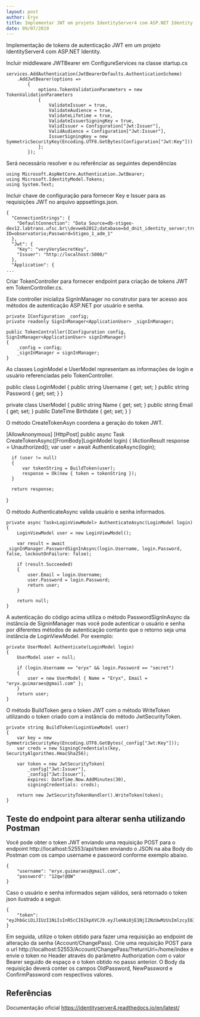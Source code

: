 ```yaml
---
layout: post
author: Eryx
title: Implementar JWT em projeto IdentityServer4 com ASP.NET Identity
date: 09/07/2019
---
```


Implementação de tokens de autenticação JWT em um projeto IdentityServer4 com ASP.NET Identity.

Incluir middleware JWTBearer em ConfigureServices na classe startup.cs

	services.AddAuthentication(JwtBearerDefaults.AuthenticationScheme)
		.AddJwtBearer(options =>
			{
				options.TokenValidationParameters = new TokenValidationParameters
				{
					ValidateIssuer = true,
					ValidateAudience = true,
					ValidateLifetime = true,
					ValidateIssuerSigningKey = true,
					ValidIssuer = Configuration["Jwt:Issuer"],
					ValidAudience = Configuration["Jwt:Issuer"],
					IssuerSigningKey = new SymmetricSecurityKey(Encoding.UTF8.GetBytes(Configuration["Jwt:Key"]))
				};
			});

Será necessário resolver e ou referênciar as seguintes dependências

	using Microsoft.AspNetCore.Authentication.JwtBearer;
	using Microsoft.IdentityModel.Tokens;
	using System.Text;


Incluir chave de configuração para fornecer Key e Issuer para as requisições JWT no arquivo appsettings.json.
	
	{
	  "ConnectionStrings": {
		"DefaultConnection": "Data Source=db-stigeo-dev12.labtrans.ufsc.br\\devweb2012;database=bd_dnit_identity_server;trusted_connection=no;User ID=observatorio;Password=Stigeo_1_adm_1"
	  },
	  "Jwt": {
		"Key": "veryVerySecretKey",
		"Issuer": "http://localhost:5000/"
	  },
	  "Application": {
	...

Criar TokenController para fornecer endpoint para criação de tokens JWT em TokenController.cs.

Este controller inicializa SignInManager<ApplicationUser> no construtor para ter acesso aos métodos de autenticação ASP.NET por usuário e senha.

	private IConfiguration _config;
	private readonly SignInManager<ApplicationUser> _signInManager;

	public TokenController(IConfiguration config, SignInManager<ApplicationUser> signInManager)
	{
		_config = config;
		_signInManager = signInManager;
	}

As classes LoginModel e UserModel representam as informações de login e usuário referenciadas pelo TokenController.

  public class LoginModel
  {
      public string Username { get; set; }
      public string Password { get; set; }
  }

  private class UserModel
  {
      public string Name { get; set; }
      public string Email { get; set; }
      public DateTime Birthdate { get; set; }
  }

O método CreateTokenAsyn coordena a geração do token JWT.
	
  [AllowAnonymous]
  [HttpPost]
  public async Task<IActionResult> CreateTokenAsync([FromBody]LoginModel login)
  {
      IActionResult response = Unauthorized();
      var user = await AuthenticateAsync(login);

      if (user != null)
      {
          var tokenString = BuildToken(user);
          response = Ok(new { token = tokenString });
      }

      return response;
  }

O método AuthenticateAsync valida usuário e senha informados.

	private async Task<LoginViewModel> AuthenticateAsync(LoginModel login)
	{
		LoginViewModel user = new LoginViewModel();

		var result = await _signInManager.PasswordSignInAsync(login.Username, login.Password, false, lockoutOnFailure: false);

		if (result.Succeeded)
		{
			user.Email = login.Username;
			user.Password = login.Password;
			return user;
		}

		return null;
	}

A autenticação do código acima utiliza o método PasswordSignInAsync da instância de SigninManager<ApplicationUser> mas você pode autenticar o usuário e senha por diferentes métodos de autenticação contanto que o retorno seja uma instância de LoginViewModel. Por exemplo:

	private UserModel Authenticate(LoginModel login)
	{
		UserModel user = null;

		if (login.Username == "eryx" && login.Password == "secret")
		{
			user = new UserModel { Name = "Eryx", Email = "eryx.guimaraes@gmail.com" };
		}
		return user;
	}

O método BuildToken gera o token JWT com o método WriteToken utilizando o token criado com a instância do método JwtSecurityToken.

	private string BuildToken(LoginViewModel user)
	{
		var key = new SymmetricSecurityKey(Encoding.UTF8.GetBytes(_config["Jwt:Key"]));
		var creds = new SigningCredentials(key, SecurityAlgorithms.HmacSha256);

		var token = new JwtSecurityToken(
			_config["Jwt:Issuer"],
			_config["Jwt:Issuer"],
			expires: DateTime.Now.AddMinutes(30),
			signingCredentials: creds);

		return new JwtSecurityTokenHandler().WriteToken(token);
	}

## Teste do endpoint para alterar senha utilizando Postman

Você pode obter o token JWT enviando uma requisição POST para o endpoint http://localhost:52553/api/token enviando o JSON na aba Body do Postman com os campo username e password conforme exemplo abaixo.

	{
		"username": "eryx.guimaraes@gmail.com",
		"password": "12qw!@QW"
	}

Caso o usuário e senha informados sejam válidos, será retornado o token json ilustrado a seguir.

	{
		"token": "eyJhbGciOiJIUzI1NiIsInR5cCI6IkpXVCJ9.eyJleHAiOjE1NjI2NzUwMzUsImlzcyI6Imh0dHA6Ly9sb2NhbGhvc3Q6NTI1NTMvIiwiYXVkIjoiaHR0cDovL2xvY2FsaG9zdDo1MjU1My8ifQ.lvbcV1N0_b0qgfyCLT9sgBCvcIjFMxSAUZcW3CpSjpY"
	}

Em seguida, utilize o token obtido para fazer uma requisição ao endpoint de alteração da senha (Account/ChangePass). Crie uma requisição POST para o url http://localhost:52553/Account/ChangePass/?returnUrl=/home/index e envie o token no Header através do parâmetro Authorization com o valor Bearer seguido de espaço e o token obtido no passo anterior. O Body da requisição deverá conter os campos OldPassword, NewPassword e ConfirmPassword com respectivos valores.




## Referências

Documentação oficial
https://identityserver4.readthedocs.io/en/latest/

